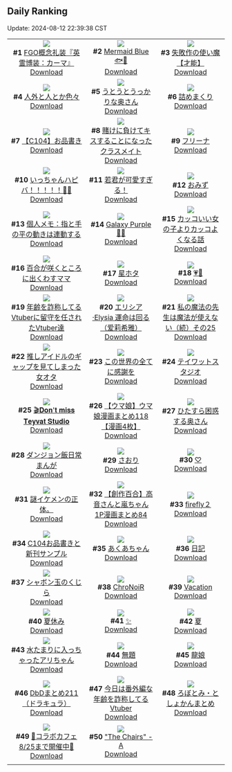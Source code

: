 ## Daily Ranking
Update: 2024-08-12 22:39:38 CST

|      |      |      |
| :----: | :----: | :----: |
| ![](https://i.pixiv.re/c/240x480/img-master/img/2024/08/10/13/02/18/121352138_p0_master1200.jpg)<br>**#1** [FGO概念礼装『英霊博装：カーマ』](https://www.pixiv.net/artworks/121352138)<br>[Download](https://i.pixiv.re/img-original/img/2024/08/10/13/02/18/121352138_p0.png) | ![](https://i.pixiv.re/c/240x480/img-master/img/2024/08/10/00/00/17/121337282_p0_master1200.jpg)<br>**#2** [Mermaid Blue🐟💙](https://www.pixiv.net/artworks/121337282)<br>[Download](https://i.pixiv.re/img-original/img/2024/08/10/00/00/17/121337282_p0.jpg) | ![](https://i.pixiv.re/c/240x480/img-master/img/2024/08/10/16/20/39/121356373_p0_master1200.jpg)<br>**#3** [失敗作の使い魔【才能】](https://www.pixiv.net/artworks/121356373)<br>[Download](https://i.pixiv.re/img-original/img/2024/08/10/16/20/39/121356373_p0.jpg) |
| ![](https://i.pixiv.re/c/240x480/img-master/img/2024/08/11/16/16/34/121389185_p0_master1200.jpg)<br>**#4** [人外と人とか色々](https://www.pixiv.net/artworks/121389185)<br>[Download](https://i.pixiv.re/img-original/img/2024/08/11/16/16/34/121389185_p0.png) | ![](https://i.pixiv.re/c/240x480/img-master/img/2024/08/10/00/03/28/121337697_p0_master1200.jpg)<br>**#5** [うとうとうっかりな奥さん](https://www.pixiv.net/artworks/121337697)<br>[Download](https://i.pixiv.re/img-original/img/2024/08/10/00/03/28/121337697_p0.jpg) | ![](https://i.pixiv.re/c/240x480/img-master/img/2024/08/11/16/22/40/121389341_p0_master1200.jpg)<br>**#6** [詰めまくり](https://www.pixiv.net/artworks/121389341)<br>[Download](https://i.pixiv.re/img-original/img/2024/08/11/16/22/40/121389341_p0.png) |
| ![](https://i.pixiv.re/c/240x480/img-master/img/2024/08/10/02/57/58/121342527_p0_master1200.jpg)<br>**#7** [【C104】お品書き](https://www.pixiv.net/artworks/121342527)<br>[Download](https://i.pixiv.re/img-original/img/2024/08/10/02/57/58/121342527_p0.jpg) | ![](https://i.pixiv.re/c/240x480/img-master/img/2024/08/10/20/58/12/121364584_p0_master1200.jpg)<br>**#8** [賭けに負けてキスすることになったクラスメイト](https://www.pixiv.net/artworks/121364584)<br>[Download](https://i.pixiv.re/img-original/img/2024/08/10/20/58/12/121364584_p0.jpg) | ![](https://i.pixiv.re/c/240x480/img-master/img/2024/08/10/20/36/22/121363908_p0_master1200.jpg)<br>**#9** [フリーナ](https://www.pixiv.net/artworks/121363908)<br>[Download](https://i.pixiv.re/img-original/img/2024/08/10/20/36/22/121363908_p0.jpg) |
| ![](https://i.pixiv.re/c/240x480/img-master/img/2024/08/11/00/00/07/121371146_p0_master1200.jpg)<br>**#10** [いっちゃんハピバ！！！！！🎂🎉](https://www.pixiv.net/artworks/121371146)<br>[Download](https://i.pixiv.re/img-original/img/2024/08/11/00/00/07/121371146_p0.jpg) | ![](https://i.pixiv.re/c/240x480/img-master/img/2024/08/10/00/00/17/121337281_p0_master1200.jpg)<br>**#11** [若君が可愛すぎる！](https://www.pixiv.net/artworks/121337281)<br>[Download](https://i.pixiv.re/img-original/img/2024/08/10/00/00/17/121337281_p0.jpg) | ![](https://i.pixiv.re/c/240x480/img-master/img/2024/08/11/16/05/15/121351537_p0_master1200.jpg)<br>**#12** [おみず](https://www.pixiv.net/artworks/121351537)<br>[Download](https://i.pixiv.re/img-original/img/2024/08/11/16/05/15/121351537_p0.png) |
| ![](https://i.pixiv.re/c/240x480/img-master/img/2024/08/10/06/00/05/121344859_p0_master1200.jpg)<br>**#13** [個人メモ：指と手の平の動きは連動する](https://www.pixiv.net/artworks/121344859)<br>[Download](https://i.pixiv.re/img-original/img/2024/08/10/06/00/05/121344859_p0.jpg) | ![](https://i.pixiv.re/c/240x480/img-master/img/2024/08/11/00/00/07/121371144_p0_master1200.jpg)<br>**#14** [Galaxy Purple🌌💜](https://www.pixiv.net/artworks/121371144)<br>[Download](https://i.pixiv.re/img-original/img/2024/08/11/00/00/07/121371144_p0.jpg) | ![](https://i.pixiv.re/c/240x480/img-master/img/2024/08/11/12/00/26/121383885_p0_master1200.jpg)<br>**#15** [カッコいい女の子よりカッコよくなる話](https://www.pixiv.net/artworks/121383885)<br>[Download](https://i.pixiv.re/img-original/img/2024/08/11/12/00/26/121383885_p0.jpg) |
| ![](https://i.pixiv.re/c/240x480/img-master/img/2024/08/10/16/42/23/121356929_p0_master1200.jpg)<br>**#16** [百合が咲くところに出くわすママ](https://www.pixiv.net/artworks/121356929)<br>[Download](https://i.pixiv.re/img-original/img/2024/08/10/16/42/23/121356929_p0.jpg) | ![](https://i.pixiv.re/c/240x480/img-master/img/2024/08/10/01/54/27/121341265_p0_master1200.jpg)<br>**#17** [星ホタ](https://www.pixiv.net/artworks/121341265)<br>[Download](https://i.pixiv.re/img-original/img/2024/08/10/01/54/27/121341265_p0.png) | ![](https://i.pixiv.re/c/240x480/img-master/img/2024/08/10/00/29/14/121338843_p0_master1200.jpg)<br>**#18** [💗🏹](https://www.pixiv.net/artworks/121338843)<br>[Download](https://i.pixiv.re/img-original/img/2024/08/10/00/29/14/121338843_p0.png) |
| ![](https://i.pixiv.re/c/240x480/img-master/img/2024/08/10/21/41/15/121366198_p0_master1200.jpg)<br>**#19** [年齢を詐称してるVtuberに留守を任されたVtuber達](https://www.pixiv.net/artworks/121366198)<br>[Download](https://i.pixiv.re/img-original/img/2024/08/10/21/41/15/121366198_p0.png) | ![](https://i.pixiv.re/c/240x480/img-master/img/2024/08/11/00/00/43/121371312_p0_master1200.jpg)<br>**#20** [エリシア·Elysia 運命は回る（爱莉希雅）](https://www.pixiv.net/artworks/121371312)<br>[Download](https://i.pixiv.re/img-original/img/2024/08/11/00/00/43/121371312_p0.jpg) | ![](https://i.pixiv.re/c/240x480/img-master/img/2024/08/11/00/01/37/121371405_p0_master1200.jpg)<br>**#21** [私の魔法の先生は魔法が使えない（続）その25](https://www.pixiv.net/artworks/121371405)<br>[Download](https://i.pixiv.re/img-original/img/2024/08/11/00/01/37/121371405_p0.jpg) |
| ![](https://i.pixiv.re/c/240x480/img-master/img/2024/08/11/20/36/26/121396297_p0_master1200.jpg)<br>**#22** [推しアイドルのギャップを見てしまった女オタ](https://www.pixiv.net/artworks/121396297)<br>[Download](https://i.pixiv.re/img-original/img/2024/08/11/20/36/26/121396297_p0.jpg) | ![](https://i.pixiv.re/c/240x480/img-master/img/2024/08/10/15/30/52/121355279_p0_master1200.jpg)<br>**#23** [この世界の全てに感謝を](https://www.pixiv.net/artworks/121355279)<br>[Download](https://i.pixiv.re/img-original/img/2024/08/10/15/30/52/121355279_p0.png) | ![](https://i.pixiv.re/c/240x480/img-master/img/2024/08/10/20/57/15/121364557_p0_master1200.jpg)<br>**#24** [テイワットスタジオ](https://www.pixiv.net/artworks/121364557)<br>[Download](https://i.pixiv.re/img-original/img/2024/08/10/20/57/15/121364557_p0.jpg) |
| ![](https://i.pixiv.re/c/240x480/img-master/img/2024/08/10/18/01/04/121359114_p0_master1200.jpg)<br>**#25** [🎬𝐃𝐨𝐧'𝐭 𝐦𝐢𝐬𝐬 𝐓𝐞𝐲𝐯𝐚𝐭 𝐒𝐭𝐮𝐝𝐢𝐨](https://www.pixiv.net/artworks/121359114)<br>[Download](https://i.pixiv.re/img-original/img/2024/08/10/18/01/04/121359114_p0.jpg) | ![](https://i.pixiv.re/c/240x480/img-master/img/2024/08/10/01/13/48/121340214_p0_master1200.jpg)<br>**#26** [【ウマ娘】ウマ娘漫画まとめ118【漫画4枚】](https://www.pixiv.net/artworks/121340214)<br>[Download](https://i.pixiv.re/img-original/img/2024/08/10/01/13/48/121340214_p0.jpg) | ![](https://i.pixiv.re/c/240x480/img-master/img/2024/08/11/00/04/35/121371626_p0_master1200.jpg)<br>**#27** [ひたすら困惑する奥さん](https://www.pixiv.net/artworks/121371626)<br>[Download](https://i.pixiv.re/img-original/img/2024/08/11/00/04/35/121371626_p0.jpg) |
| ![](https://i.pixiv.re/c/240x480/img-master/img/2024/08/10/01/15/14/121340250_p0_master1200.jpg)<br>**#28** [ダンジョン飯日常まんが](https://www.pixiv.net/artworks/121340250)<br>[Download](https://i.pixiv.re/img-original/img/2024/08/10/01/15/14/121340250_p0.png) | ![](https://i.pixiv.re/c/240x480/img-master/img/2024/08/10/00/04/15/121337756_p0_master1200.jpg)<br>**#29** [さおり](https://www.pixiv.net/artworks/121337756)<br>[Download](https://i.pixiv.re/img-original/img/2024/08/10/00/04/15/121337756_p0.jpg) | ![](https://i.pixiv.re/c/240x480/img-master/img/2024/08/10/12/13/20/121351080_p0_master1200.jpg)<br>**#30** [♡](https://www.pixiv.net/artworks/121351080)<br>[Download](https://i.pixiv.re/img-original/img/2024/08/10/12/13/20/121351080_p0.jpg) |
| ![](https://i.pixiv.re/c/240x480/img-master/img/2024/08/11/18/16/02/121392321_p0_master1200.jpg)<br>**#31** [謎イケメンの正体。](https://www.pixiv.net/artworks/121392321)<br>[Download](https://i.pixiv.re/img-original/img/2024/08/11/18/16/02/121392321_p0.jpg) | ![](https://i.pixiv.re/c/240x480/img-master/img/2024/08/10/00/02/27/121337620_p0_master1200.jpg)<br>**#32** [【創作百合】高音さんと嵐ちゃん1P漫画まとめ84](https://www.pixiv.net/artworks/121337620)<br>[Download](https://i.pixiv.re/img-original/img/2024/08/10/00/02/27/121337620_p0.jpg) | ![](https://i.pixiv.re/c/240x480/img-master/img/2024/08/10/00/00/09/121337228_p0_master1200.jpg)<br>**#33** [firefly２](https://www.pixiv.net/artworks/121337228)<br>[Download](https://i.pixiv.re/img-original/img/2024/08/10/00/00/09/121337228_p0.jpg) |
| ![](https://i.pixiv.re/c/240x480/img-master/img/2024/08/10/19/54/23/121362412_p0_master1200.jpg)<br>**#34** [C104お品書きと新刊サンプル](https://www.pixiv.net/artworks/121362412)<br>[Download](https://i.pixiv.re/img-original/img/2024/08/10/19/54/23/121362412_p0.jpg) | ![](https://i.pixiv.re/c/240x480/img-master/img/2024/08/10/00/07/44/121338004_p0_master1200.jpg)<br>**#35** [あくあちゃん](https://www.pixiv.net/artworks/121338004)<br>[Download](https://i.pixiv.re/img-original/img/2024/08/10/00/07/44/121338004_p0.png) | ![](https://i.pixiv.re/c/240x480/img-master/img/2024/08/11/21/58/24/121398867_p0_master1200.jpg)<br>**#36** [日記](https://www.pixiv.net/artworks/121398867)<br>[Download](https://i.pixiv.re/img-original/img/2024/08/11/21/58/24/121398867_p0.png) |
| ![](https://i.pixiv.re/c/240x480/img-master/img/2024/08/10/00/00/39/121337370_p0_master1200.jpg)<br>**#37** [シャボン玉のくじら](https://www.pixiv.net/artworks/121337370)<br>[Download](https://i.pixiv.re/img-original/img/2024/08/10/00/00/39/121337370_p0.jpg) | ![](https://i.pixiv.re/c/240x480/img-master/img/2024/08/11/00/00/12/121371171_p0_master1200.jpg)<br>**#38** [ChroNoiR](https://www.pixiv.net/artworks/121371171)<br>[Download](https://i.pixiv.re/img-original/img/2024/08/11/00/00/12/121371171_p0.jpg) | ![](https://i.pixiv.re/c/240x480/img-master/img/2024/08/11/01/08/40/121373760_p0_master1200.jpg)<br>**#39** [Vacation](https://www.pixiv.net/artworks/121373760)<br>[Download](https://i.pixiv.re/img-original/img/2024/08/11/01/08/40/121373760_p0.png) |
| ![](https://i.pixiv.re/c/240x480/img-master/img/2024/08/10/23/42/50/121370505_p0_master1200.jpg)<br>**#40** [夏休み](https://www.pixiv.net/artworks/121370505)<br>[Download](https://i.pixiv.re/img-original/img/2024/08/10/23/42/50/121370505_p0.jpg) | ![](https://i.pixiv.re/c/240x480/img-master/img/2024/08/10/16/33/08/121356693_p0_master1200.jpg)<br>**#41** [✨](https://www.pixiv.net/artworks/121356693)<br>[Download](https://i.pixiv.re/img-original/img/2024/08/10/16/33/08/121356693_p0.jpg) | ![](https://i.pixiv.re/c/240x480/img-master/img/2024/08/11/15/07/26/121387702_p0_master1200.jpg)<br>**#42** [夏](https://www.pixiv.net/artworks/121387702)<br>[Download](https://i.pixiv.re/img-original/img/2024/08/11/15/07/26/121387702_p0.jpg) |
| ![](https://i.pixiv.re/c/240x480/img-master/img/2024/08/10/20/50/05/121364342_p0_master1200.jpg)<br>**#43** [水たまりに入っちゃったアリちゃん](https://www.pixiv.net/artworks/121364342)<br>[Download](https://i.pixiv.re/img-original/img/2024/08/10/20/50/05/121364342_p0.png) | ![](https://i.pixiv.re/c/240x480/img-master/img/2024/08/10/12/10/04/121351014_p0_master1200.jpg)<br>**#44** [無題](https://www.pixiv.net/artworks/121351014)<br>[Download](https://i.pixiv.re/img-original/img/2024/08/10/12/10/04/121351014_p0.jpg) | ![](https://i.pixiv.re/c/240x480/img-master/img/2024/08/10/00/00/32/121337346_p0_master1200.jpg)<br>**#45** [龍娘](https://www.pixiv.net/artworks/121337346)<br>[Download](https://i.pixiv.re/img-original/img/2024/08/10/00/00/32/121337346_p0.png) |
| ![](https://i.pixiv.re/c/240x480/img-master/img/2024/08/10/23/00/07/121364610_p0_master1200.jpg)<br>**#46** [DbDまとめ211（ドラキュラ）](https://www.pixiv.net/artworks/121364610)<br>[Download](https://i.pixiv.re/img-original/img/2024/08/10/23/00/07/121364610_p0.png) | ![](https://i.pixiv.re/c/240x480/img-master/img/2024/08/11/21/47/44/121398509_p0_master1200.jpg)<br>**#47** [今日は番外編な年齢を詐称してるVtuber](https://www.pixiv.net/artworks/121398509)<br>[Download](https://i.pixiv.re/img-original/img/2024/08/11/21/47/44/121398509_p0.png) | ![](https://i.pixiv.re/c/240x480/img-master/img/2024/08/10/09/20/12/121347587_p0_master1200.jpg)<br>**#48** [ろぼとみ・としょかんまとめ](https://www.pixiv.net/artworks/121347587)<br>[Download](https://i.pixiv.re/img-original/img/2024/08/10/09/20/12/121347587_p0.png) |
| ![](https://i.pixiv.re/c/240x480/img-master/img/2024/08/11/00/22/55/121372342_p0_master1200.jpg)<br>**#49** [🩵コラボカフェ8/25まで開催中🩷](https://www.pixiv.net/artworks/121372342)<br>[Download](https://i.pixiv.re/img-original/img/2024/08/11/00/22/55/121372342_p0.jpg) | ![](https://i.pixiv.re/c/240x480/img-master/img/2024/08/10/12/00/03/121350703_p0_master1200.jpg)<br>**#50** ["The Chairs" -A](https://www.pixiv.net/artworks/121350703)<br>[Download](https://i.pixiv.re/img-original/img/2024/08/10/12/00/03/121350703_p0.jpg) |
|      |
